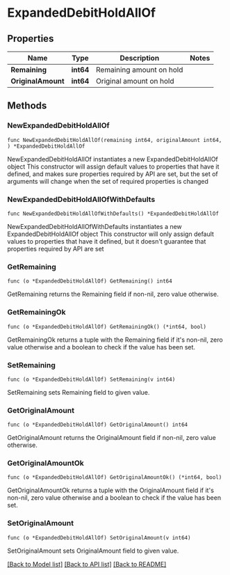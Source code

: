 # ExpandedDebitHoldAllOf

## Properties

Name | Type | Description | Notes
------------ | ------------- | ------------- | -------------
**Remaining** | **int64** | Remaining amount on hold | 
**OriginalAmount** | **int64** | Original amount on hold | 

## Methods

### NewExpandedDebitHoldAllOf

`func NewExpandedDebitHoldAllOf(remaining int64, originalAmount int64, ) *ExpandedDebitHoldAllOf`

NewExpandedDebitHoldAllOf instantiates a new ExpandedDebitHoldAllOf object
This constructor will assign default values to properties that have it defined,
and makes sure properties required by API are set, but the set of arguments
will change when the set of required properties is changed

### NewExpandedDebitHoldAllOfWithDefaults

`func NewExpandedDebitHoldAllOfWithDefaults() *ExpandedDebitHoldAllOf`

NewExpandedDebitHoldAllOfWithDefaults instantiates a new ExpandedDebitHoldAllOf object
This constructor will only assign default values to properties that have it defined,
but it doesn't guarantee that properties required by API are set

### GetRemaining

`func (o *ExpandedDebitHoldAllOf) GetRemaining() int64`

GetRemaining returns the Remaining field if non-nil, zero value otherwise.

### GetRemainingOk

`func (o *ExpandedDebitHoldAllOf) GetRemainingOk() (*int64, bool)`

GetRemainingOk returns a tuple with the Remaining field if it's non-nil, zero value otherwise
and a boolean to check if the value has been set.

### SetRemaining

`func (o *ExpandedDebitHoldAllOf) SetRemaining(v int64)`

SetRemaining sets Remaining field to given value.


### GetOriginalAmount

`func (o *ExpandedDebitHoldAllOf) GetOriginalAmount() int64`

GetOriginalAmount returns the OriginalAmount field if non-nil, zero value otherwise.

### GetOriginalAmountOk

`func (o *ExpandedDebitHoldAllOf) GetOriginalAmountOk() (*int64, bool)`

GetOriginalAmountOk returns a tuple with the OriginalAmount field if it's non-nil, zero value otherwise
and a boolean to check if the value has been set.

### SetOriginalAmount

`func (o *ExpandedDebitHoldAllOf) SetOriginalAmount(v int64)`

SetOriginalAmount sets OriginalAmount field to given value.



[[Back to Model list]](../README.md#documentation-for-models) [[Back to API list]](../README.md#documentation-for-api-endpoints) [[Back to README]](../README.md)


